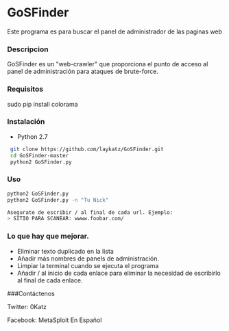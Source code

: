 # GoSFinder
Este programa es para buscar el panel de administrador de las paginas web

### Descripcion
GoSFinder es un "web-crawler" que proporciona el punto de acceso al panel de administración para ataques de brute-force.

### Requisitos

sudo pip install colorama


### Instalación

- Python 2.7
```sh
 git clone https://github.com/laykatz/GoSFinder.git
 cd GoSFinder-master
 python2 GoSFinder.py
```
### Uso
```sh
python2 GoSFinder.py
python2 GoSFinder.py -n "Tu Nick"

Asegurate de escribir / al final de cada url. Ejemplo:
> SITIO PARA SCANEAR: wwww.foobar.com/
```
### Lo que hay que mejorar.

- Eliminar texto duplicado en la lista
- Añadir más nombres de panels de administración.
- Limpiar la terminal cuando se ejecuta el programa 
- Añadir / al inicio de cada enlace para eliminar la necesidad de escribirlo al final de cada enlace. 

###Contáctenos 

Twitter: 0Katz

Facebook: MetaSploit En Español 
